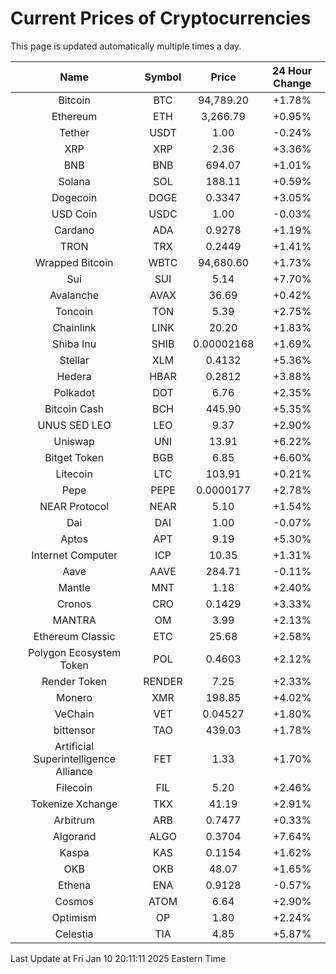 # Current Prices of Cryptocurrencies
This page is updated automatically multiple times a day.

| Name | Symbol | Price | 24 Hour Change |
| :---: |:---:| :---: | :---: |
| Bitcoin | BTC | 94,789.20 | +1.78% |
| Ethereum | ETH | 3,266.79 | +0.95% |
| Tether | USDT | 1.00 | -0.24% |
| XRP | XRP | 2.36 | +3.36% |
| BNB | BNB | 694.07 | +1.01% |
| Solana | SOL | 188.11 | +0.59% |
| Dogecoin | DOGE | 0.3347 | +3.05% |
| USD Coin | USDC | 1.00 | -0.03% |
| Cardano | ADA | 0.9278 | +1.19% |
| TRON | TRX | 0.2449 | +1.41% |
| Wrapped Bitcoin | WBTC | 94,680.60 | +1.73% |
| Sui | SUI | 5.14 | +7.70% |
| Avalanche | AVAX | 36.69 | +0.42% |
| Toncoin | TON | 5.39 | +2.75% |
| Chainlink | LINK | 20.20 | +1.83% |
| Shiba Inu | SHIB | 0.00002168 | +1.69% |
| Stellar | XLM | 0.4132 | +5.36% |
| Hedera | HBAR | 0.2812 | +3.88% |
| Polkadot | DOT | 6.76 | +2.35% |
| Bitcoin Cash | BCH | 445.90 | +5.35% |
| UNUS SED LEO | LEO | 9.37 | +2.90% |
| Uniswap | UNI | 13.91 | +6.22% |
| Bitget Token | BGB | 6.85 | +6.60% |
| Litecoin | LTC | 103.91 | +0.21% |
| Pepe | PEPE | 0.0000177 | +2.78% |
| NEAR Protocol | NEAR | 5.10 | +1.54% |
| Dai | DAI | 1.00 | -0.07% |
| Aptos | APT | 9.19 | +5.30% |
| Internet Computer | ICP | 10.35 | +1.31% |
| Aave | AAVE | 284.71 | -0.11% |
| Mantle | MNT | 1.18 | +2.40% |
| Cronos | CRO | 0.1429 | +3.33% |
| MANTRA | OM | 3.99 | +2.13% |
| Ethereum Classic | ETC | 25.68 | +2.58% |
| Polygon Ecosystem Token | POL | 0.4603 | +2.12% |
| Render Token | RENDER | 7.25 | +2.33% |
| Monero | XMR | 198.85 | +4.02% |
| VeChain | VET | 0.04527 | +1.80% |
| bittensor | TAO | 439.03 | +1.78% |
| Artificial Superintelligence Alliance | FET | 1.33 | +1.70% |
| Filecoin | FIL | 5.20 | +2.46% |
| Tokenize Xchange | TKX | 41.19 | +2.91% |
| Arbitrum | ARB | 0.7477 | +0.33% |
| Algorand | ALGO | 0.3704 | +7.64% |
| Kaspa | KAS | 0.1154 | +1.62% |
| OKB | OKB | 48.07 | +1.65% |
| Ethena | ENA | 0.9128 | -0.57% |
| Cosmos | ATOM | 6.64 | +2.90% |
| Optimism | OP | 1.80 | +2.24% |
| Celestia | TIA | 4.85 | +5.87% |

Last Update at Fri Jan 10 20:11:11 2025 Eastern Time